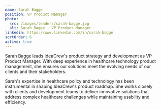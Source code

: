 ```yaml
---
name: Sarah Bagge
position: VP Product Manager
photo:
  src: /images/leaders/sarah-bagge.jpg
  alt: Sarah Bagge - VP Product Manager
linkedin: https://www.linkedin.com/in/sarah-bagge
sortOrder: 6
active: true
---
```


Sarah Bagge leads IdeaCrew's product strategy and development as VP Product Manager. With deep experience in healthcare technology product management, she ensures our solutions meet the evolving needs of our clients and their stakeholders.

Sarah's expertise in healthcare policy and technology has been instrumental in shaping IdeaCrew's product roadmap. She works closely with clients and development teams to deliver innovative solutions that address complex healthcare challenges while maintaining usability and efficiency.
